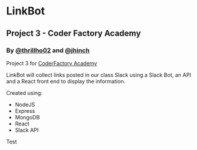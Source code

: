 # LinkBot
## Project 3 - Coder Factory Academy
### By [@thrillho02](https://twitter.com/thrillho02) and [@jhinch](https://twitter.com/jhinch)
Project 3 for [CoderFactory Academy](https://coderfactoryacademy.edu.au/)

LinkBot will collect links posted in our class Slack using a Slack Bot, an API and a React front end to display the information.

Created using:
- NodeJS
- Express
- MongoDB
- React
- Slack API

Test
